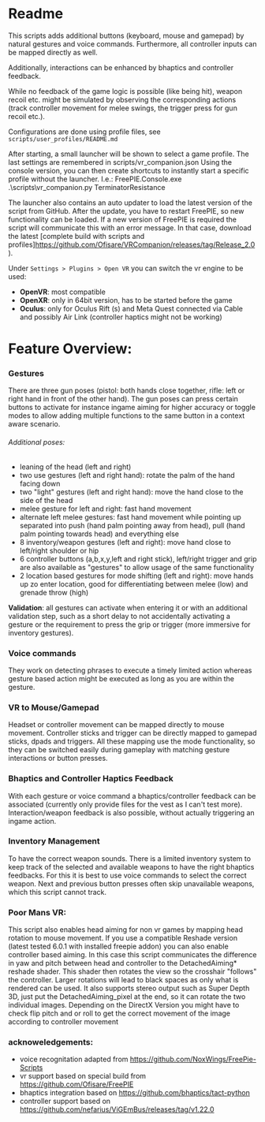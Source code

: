 # Readme
This scripts adds additional buttons (keyboard, mouse and gamepad) by natural gestures and voice commands.
Furthermore, all controller inputs can be mapped directly as well.

Additionally, interactions can be enhanced by bhaptics and controller feedback.

While no feedback of the game logic is possible (like being hit), weapon recoil etc. might be simulated
by observing the corresponding actions (track controller movement for melee swings, the trigger press
for gun recoil etc.).

Configurations are done using profile files, see `scripts/user_profiles/README.md`

After starting, a small launcher will be shown to select a game profile.
The last settings are remembered in scripts/vr_companion.json
Using the console version, you can then create shortcuts to instantly start a specific profile without the launcher.
I.e.: FreePIE.Console.exe .\scripts\vr_companion.py TerminatorResistance

The launcher also contains an auto updater to load the latest version of the script from GitHub.
After the update, you have to restart FreePIE, so new functionality can be loaded.
If a new version of FreePIE is required the script will communicate this with an error message.
In that case, download the latest [complete build with scripts and profiles]https://github.com/Ofisare/VRCompanion/releases/tag/Release_2.0).

Under `Settings > Plugins > Open VR` you can switch the vr engine to be used:
 - **OpenVR**: most compatible
 - **OpenXR**: only in 64bit version, has to be started before the game
 - **Oculus**: only for Oculus Rift (s) and Meta Quest connected via Cable and possibly Air Link (controller haptics might not be working)

# Feature Overview:

### Gestures

 There are three gun poses (pistol: both hands close together, rifle: left or right hand in front of the other hand).
 The gun poses can press certain buttons to activate for instance ingame aiming for higher accuracy or toggle modes
 to allow adding multiple functions to the same button in a context aware scenario.

###### Additional poses:
 - leaning of the head (left and right)
 - two use gestures (left and right hand): rotate the palm of the hand facing down
 - two "light" gestures (left and right hand): move the hand close to the side of the head
 - melee gesture for left and right: fast hand movement
 - alternate left melee gestures: fast hand movement while pointing up separated into push (hand palm pointing away from head), pull (hand palm pointing towards head) and everything else
 - 8 inventory/weapon gestures (left and right): move hand close to left/right shoulder or hip
 - 6 controller buttons (a,b,x,y,left and right stick), left/right trigger and grip are also available as "gestures" to allow usage of the same functionality
 - 2 location based gestures for mode shifting (left and right): move hands up zo enter location, good for differentiating between melee (low) and grenade throw (high)

**Validation**: all gestures can activate when entering it or with an additional validation step, such as a short delay to not accidentally activating a gesture
or the requirement to press the grip or trigger (more immersive for inventory gestures).

### Voice commands

They work on detecting phrases to execute a timely limited action whereas gesture based action
might be executed as long as you are within the gesture.

### VR to Mouse/Gamepad

Headset or controller movement can be mapped directly to mouse movement.
Controller sticks and trigger can be directly mapped to gamepad sticks, dpads and triggers.
All these mapping use the mode functionality, so they can be switched easily during gameplay
with matching gesture interactions or button presses.

### Bhaptics and Controller Haptics Feedback

With each gesture or voice command a bhaptics/controller feedback can be associated (currently only provide files for the vest as I can't test more).
Interaction/weapon feedback is also possible, without actually triggering an ingame action.

### Inventory Management

To have the correct weapon sounds. There is a limited inventory system to keep track of
the selected and available weapons to have the right bhaptics feedbacks.
For this it is best to use voice commands to select the correct weapon.
Next and previous button presses often skip unavailable weapons, which this script cannot track.

### Poor Mans VR:

This script also enables head aiming for non vr games by mapping head rotation to mouse movement.
If you use a compatible Reshade version (latest tested 6.0.1 with installed freepie addon)
you can also enable controller based aiming. In this case this script communicates the difference
in yaw and pitch between head and controller to the DetachedAiming* reshade shader. This shader
then rotates the view so the crosshair "follows" the controller. Larger rotations will lead to black
spaces as only what is rendered can be used.
It also supports stereo output such as Super Depth 3D, just put the DetachedAiming_pixel at the end, so it can rotate
the two individual images.
Depending on the DirectX Version you might have to check flip pitch and or roll to get the
correct movement of the image according to controller movement

### acknoweledgements:
 - voice recognitation adapted from https://github.com/NoxWings/FreePie-Scripts
 - vr support based on special build from https://github.com/Ofisare/FreePIE
 - bhaptics integration based on https://github.com/bhaptics/tact-python
 - controller support based on https://github.com/nefarius/ViGEmBus/releases/tag/v1.22.0


